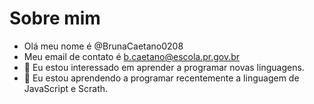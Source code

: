#  Sobre mim
- Olá meu nome é @BrunaCaetano0208
- Meu email de contato é b.caetano@escola.pr.gov.br
- 👀 Eu estou interessado em aprender a programar novas linguagens.
- 🌱 Eu estou aprendendo a programar recentemente a linguagem de  JavaScript e Scrath.

